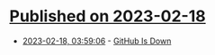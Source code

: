 # [Published on 2023-02-18](index.md)

* [2023-02-18, 03:59:06](https://news.ycombinator.com/item?id=34843748) - [GitHub Is Down](https://www.githubstatus.com/incidents/t2xwk9mz56f4)
